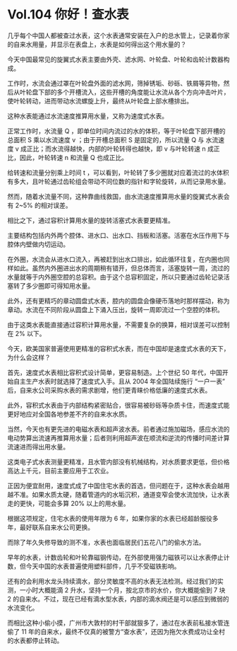 # Vol.104 你好！查水表

几乎每个中国人都被查过水表，这个水表通常安装在入户的总水管上，记录着你家的自来水用量，并显示在表盘上，水表是如何得出这个用水量的？

今天中国最常见的旋翼式水表主要由外壳、滤水网、叶轮盘、叶轮和齿轮计数器构成。

工作时，水流会通过罩在叶轮盘外面的滤水网，筛掉锈垢、砂砾、铁屑等异物，然后从叶轮盘下部的多个开槽流入，这些开槽的角度能让水流从各个方向冲击叶片，使叶轮转动，进而带动水流螺旋上升，最终从叶轮盘上部水槽排出。

这种水表能通过水流速度推算用水量，又称为速度式水表。

正常工作时，水流量 Q ，即单位时间内流过的水的体积，等于叶轮盘下部开槽的总面积 S 乘以水流速度 v ；由于开槽总面积 S 是固定的，所以流量 Q 与 水流速度 v 成正比；而水流得越快，内部的叶轮转得也越快，即 v 与叶轮转速 n 成正比，因此，叶轮转速 n 和流量 Q 也成正比。

给转速和流量分别乘上时间 t ，可以看到，叶轮转了多少圈就对应着流过的水体积有多大，且叶轮通过齿轮组会带动不同位数的指针和字轮旋转，从而记录用水量。

然而，随着水流量不同，这种靠曲线救国，由水流速度推算用水量的旋翼式水表会有 2~5% 的相对误差。

相比之下，通过容积计算用水量的旋转活塞式水表要更精准。

主要结构包括内外两个腔体、进水口、出水口、挡板和活塞。活塞在水压作用下与腔体内壁做内切运动。

在外圈，水流会从进水口流入，再被赶到出水口排出，如此循环往复，在内圈也同样如此。虽然内外圈进出水的周期稍有错开，但总体而言，活塞旋转一周，流过的水量就等于内外圈空腔的总容积。由于这个总容积固定，所以只要通过齿轮记录活塞转了多少圈即可得知用水量。

此外，还有更精巧的章动圆盘式水表，腔内的圆盘会像硬币落地时那样摆动，称为章动。水流在不同阶段从圆盘上下涌入压出，旋转一周即流过一个空腔的体积。

由于这类水表能直接通过容积计算用水量，不需要复杂的换算，相对误差可以控制在 2% 以下。

今天，欧美国家普遍使用更精准的容积式水表，而在中国却是速度式水表的天下，为什么会这样？

首先，速度式水表相比容积式设计简单，更容易制造。上个世纪 50 年代，中国开始自主生产水表时就选择了速度式入手。且从 2004 年全国陆续施行 “一户一表” 后，自来水公司采购水表的需求剧增，他们更青睐价格低廉的速度式水表。

此外，容积式水表由于内部结构紧密贴合，很容易被砂砾等杂质卡住，而速度式能更好地应对全国各地参差不齐的自来水水质。

当然，今天也有更先进的电磁水表和超声波水表。前者通过施加磁场，感应水流的电动势算出流速再推算用水量；后者则利用超声波在顺流和逆流的传播时间差计算流速进而得出用水量。

这类电子式水表测量更精准，且水管内部没有机械结构，对水质要求更低，但价格高达上千元，目前主要应用于工农业。

正因为便宜耐用，速度式成了中国住宅水表的首选，但问题在于，这种水表会越用越不准。如果水质太硬，随着管道内的水垢沉积，通道变窄会使水流加快，让水表走的更快，可能会多算 20% 以上的用水量。

根据这项规定，住宅水表的使用年限为 6 年，如果你家的水表已经超龄服役多年，最好联系自来水公司更换。

而除了年久失修导致的测不准，水表也面临居民们五花八门的偷水方法。

早年的水表，计数齿轮和叶轮靠磁钢传动，在外部使用强力磁铁可以让水表停止计数，但今天中国的水表普遍使用塑料部件，几乎不受磁铁影响。

还有的会利用水龙头持续滴水，部分灵敏度不高的水表无法检测。经过我们的实测，一小时大概能滴 2 升水，坚持一个月，按北京市的水价，你大概能偷到 7 块 2 的自来水。不过，现在已经有滴水型水表，内部的滴水阀还是可以感应到微弱的水流变化。

而相比这种小偷小摸，广州市大敦村的村干部就狠多了，通过在水表前私接水管连偷了 11 年的自来水，最终不仅真的被警方“查水表”，还因为拖欠水费成功让全村的水表都停止转动。

